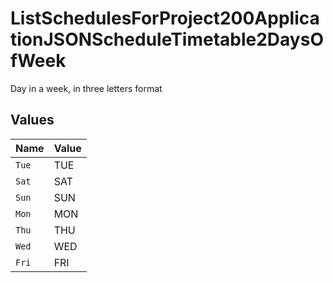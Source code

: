 # ListSchedulesForProject200ApplicationJSONScheduleTimetable2DaysOfWeek

Day in a week, in three letters format


## Values

| Name  | Value |
| ----- | ----- |
| `Tue` | TUE   |
| `Sat` | SAT   |
| `Sun` | SUN   |
| `Mon` | MON   |
| `Thu` | THU   |
| `Wed` | WED   |
| `Fri` | FRI   |